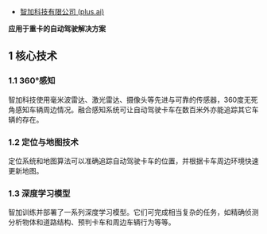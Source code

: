 - [智加科技有限公司 (plus.ai)](https://www.plus.ai/cn/)

**应用于重卡的自动驾驶解决方案**

## 1 核心技术

### 1.1 360°感知

智加科技使用毫米波雷达、激光雷达、摄像头等先进与可靠的传感器，360度无死角感知车辆周边情况。融合感知系统可让自动驾驶卡车在数百米外亦能追踪其它车辆的存在。

### 1.2 定位与地图技术

定位系统和地图算法可以准确追踪自动驾驶卡车的位置，并根据卡车周边环境快速更新地图。

### 1.3 深度学习模型

智加训练并部署了一系列深度学习模型。它们可完成相当复杂的任务，如精确侦测分析物体和道路结构、预判卡车和周边车辆行为等等。